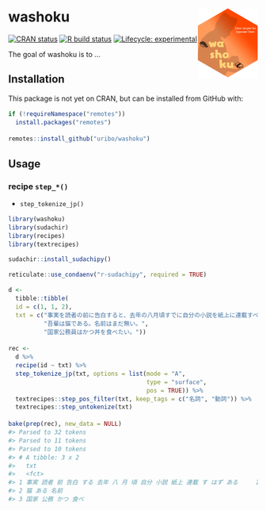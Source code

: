 
<!-- README.md is generated from README.Rmd. Please edit that file -->

# washoku <a href='https://https://uribo.github.io/washoku/'><img src='man/figures/logo.png' align="right" height="139" /></a>

<!-- badges: start -->

[![CRAN
status](https://www.r-pkg.org/badges/version/washoku)](https://CRAN.R-project.org/package=washoku)
[![R build
status](https://github.com/uribo/washoku/workflows/R-CMD-check/badge.svg)](https://github.com/uribo/washoku/actions)
[![Lifecycle:
experimental](https://img.shields.io/badge/lifecycle-experimental-orange.svg)](https://www.tidyverse.org/lifecycle/#experimental)
<!-- badges: end -->

The goal of washoku is to …

## Installation

This package is not yet on CRAN, but can be installed from GitHub with:

``` r
if (!requireNamespace("remotes"))
  install.packages("remotes")

remotes::install_github("uribo/washoku")
```

## Usage

### recipe `step_*()`

-   `step_tokenize_jp()`

``` r
library(washoku)
library(sudachir)
library(recipes)
library(textrecipes)
```

``` r
sudachir::install_sudachipy()
```

``` r
reticulate::use_condaenv("r-sudachipy", required = TRUE)
```

``` r
d <-
  tibble::tibble(
  id = c(1, 1, 2),
  txt = c("事実を読者の前に告白すると、去年の八月頃すでに自分の小説を紙上に連載すべきはずだったのである。",
          "吾輩は猫である。名前はまだ無い。",
          "国家公務員はかつ丼を食べたい。"))

rec <-
  d %>% 
  recipe(id ~ txt) %>% 
  step_tokenize_jp(txt, options = list(mode = "A",
                                       type = "surface",
                                       pos = TRUE)) %>%
  textrecipes::step_pos_filter(txt, keep_tags = c("名詞", "動詞")) %>%
  textrecipes::step_untokenize(txt)

bake(prep(rec), new_data = NULL)
#> Parsed to 32 tokens
#> Parsed to 11 tokens
#> Parsed to 10 tokens
#> # A tibble: 3 x 2
#>   txt                                                                      id
#>   <fct>                                                                 <dbl>
#> 1 事実 読者 前 告白 する 去年 八 月 頃 自分 小説 紙上 連載 す はず ある     1
#> 2 猫 ある 名前                                                              1
#> 3 国家 公務 かつ 食べ                                                       2
```
